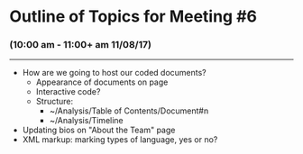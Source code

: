 # Outline of Topics for Meeting #6
### (10:00 am - 11:00+ am 11/08/17)
***
- How are we going to host our coded documents?
  - Appearance of documents on page
  - Interactive code?
  - Structure: 
    - ~/Analysis/Table of Contents/Document#n
    - ~/Analysis/Timeline
- Updating bios on "About the Team" page
- XML markup: marking types of language, yes or no?
